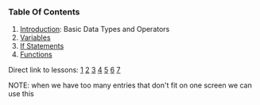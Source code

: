 ### Table Of Contents

1. [Introduction](#lesson1): Basic Data Types and Operators
1. [Variables](#lesson2:variables)
1. [If Statements](#lesson4:if)
1. [Functions](#lesson5:functions)

Direct link to lessons: [1](#lesson1) [2](#lesson2) [3](#lesson3) [4](#lesson4) [5](#lesson5) [6](#lesson6) [7](#lesson7)


NOTE: when we have too many entries that don't fit on one screen
we can use this <!-- .slide: style="font-size:80%" -->
